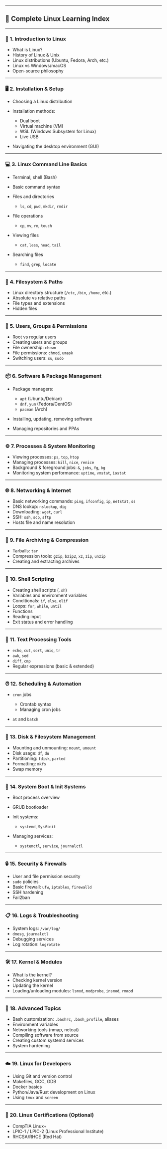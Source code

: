 
---

## 📘 **Complete Linux Learning Index**

---

### 🧩 **1. Introduction to Linux**

* What is Linux?
* History of Linux & Unix
* Linux distributions (Ubuntu, Fedora, Arch, etc.)
* Linux vs Windows/macOS
* Open-source philosophy

---

### 🖥️ **2. Installation & Setup**

* Choosing a Linux distribution
* Installation methods:

  * Dual boot
  * Virtual machine (VM)
  * WSL (Windows Subsystem for Linux)
  * Live USB
* Navigating the desktop environment (GUI)

---

### 💻 **3. Linux Command Line Basics**

* Terminal, shell (Bash)
* Basic command syntax
* Files and directories

  * `ls`, `cd`, `pwd`, `mkdir`, `rmdir`
* File operations

  * `cp`, `mv`, `rm`, `touch`
* Viewing files

  * `cat`, `less`, `head`, `tail`
* Searching files

  * `find`, `grep`, `locate`

---

### 📂 **4. Filesystem & Paths**

* Linux directory structure (`/etc`, `/bin`, `/home`, etc.)
* Absolute vs relative paths
* File types and extensions
* Hidden files

---

### 🔐 **5. Users, Groups & Permissions**

* Root vs regular users
* Creating users and groups
* File ownership: `chown`
* File permissions: `chmod`, `umask`
* Switching users: `su`, `sudo`

---

### 📦 **6. Software & Package Management**

* Package managers:

  * `apt` (Ubuntu/Debian)
  * `dnf`, `yum` (Fedora/CentOS)
  * `pacman` (Arch)
* Installing, updating, removing software
* Managing repositories and PPAs

---

### ⚙️ **7. Processes & System Monitoring**

* Viewing processes: `ps`, `top`, `htop`
* Managing processes: `kill`, `nice`, `renice`
* Background & foreground jobs: `&`, `jobs`, `fg`, `bg`
* Monitoring system performance: `uptime`, `vmstat`, `iostat`

---

### 🌐 **8. Networking & Internet**

* Basic networking commands: `ping`, `ifconfig`, `ip`, `netstat`, `ss`
* DNS lookup: `nslookup`, `dig`
* Downloading: `wget`, `curl`
* SSH: `ssh`, `scp`, `sftp`
* Hosts file and name resolution

---

### 🧾 **9. File Archiving & Compression**

* Tarballs: `tar`
* Compression tools: `gzip`, `bzip2`, `xz`, `zip`, `unzip`
* Creating and extracting archives

---

### 🔁 **10. Shell Scripting**

* Creating shell scripts (`.sh`)
* Variables and environment variables
* Conditionals: `if`, `else`, `elif`
* Loops: `for`, `while`, `until`
* Functions
* Reading input
* Exit status and error handling

---

### 🧪 **11. Text Processing Tools**

* `echo`, `cut`, `sort`, `uniq`, `tr`
* `awk`, `sed`
* `diff`, `cmp`
* Regular expressions (basic & extended)

---

### ⏰ **12. Scheduling & Automation**

* `cron` jobs

  * Crontab syntax
  * Managing cron jobs
* `at` and `batch`

---

### 🧩 **13. Disk & Filesystem Management**

* Mounting and unmounting: `mount`, `umount`
* Disk usage: `df`, `du`
* Partitioning: `fdisk`, `parted`
* Formatting: `mkfs`
* Swap memory

---

### 🧱 **14. System Boot & Init Systems**

* Boot process overview
* GRUB bootloader
* Init systems:

  * `systemd`, `SysVinit`
* Managing services:

  * `systemctl`, `service`, `journalctl`

---

### 🔒 **15. Security & Firewalls**

* User and file permission security
* `sudo` policies
* Basic firewall: `ufw`, `iptables`, `firewalld`
* SSH hardening
* Fail2ban

---

### 📋 **16. Logs & Troubleshooting**

* System logs: `/var/log/`
* `dmesg`, `journalctl`
* Debugging services
* Log rotation: `logrotate`

---

### 🛠️ **17. Kernel & Modules**

* What is the kernel?
* Checking kernel version
* Updating the kernel
* Loading/unloading modules: `lsmod`, `modprobe`, `insmod`, `rmmod`

---

### 🐳 **18. Advanced Topics**

* Bash customization: `.bashrc`, `.bash_profile`, aliases
* Environment variables
* Networking tools (nmap, netcat)
* Compiling software from source
* Creating custom systemd services
* System hardening

---

### ☁️ **19. Linux for Developers**

* Using Git and version control
* Makefiles, GCC, GDB
* Docker basics
* Python/Java/Rust development on Linux
* Using `tmux` and `screen`

---

### 🧪 **20. Linux Certifications (Optional)**

* CompTIA Linux+
* LPIC-1 / LPIC-2 (Linux Professional Institute)
* RHCSA/RHCE (Red Hat)


---




